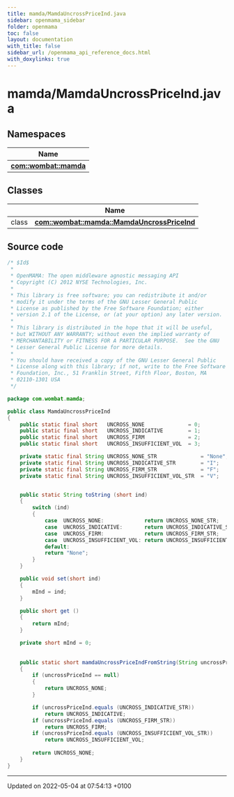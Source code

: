 ```yaml
---
title: mamda/MamdaUncrossPriceInd.java
sidebar: openmama_sidebar
folder: openmama
toc: false
layout: documentation
with_title: false
sidebar_url: /openmama_api_reference_docs.html
with_doxylinks: true
---
```


# mamda/MamdaUncrossPriceInd.java



## Namespaces

| Name           |
| -------------- |
| **[com::wombat::mamda](namespacecom_1_1wombat_1_1mamda.html)**  |

## Classes

|                | Name           |
| -------------- | -------------- |
| class | **[com::wombat::mamda::MamdaUncrossPriceInd](classcom_1_1wombat_1_1mamda_1_1MamdaUncrossPriceInd.html)**  |




## Source code

```java
/* $Id$
 *
 * OpenMAMA: The open middleware agnostic messaging API
 * Copyright (C) 2012 NYSE Technologies, Inc.
 *
 * This library is free software; you can redistribute it and/or
 * modify it under the terms of the GNU Lesser General Public
 * License as published by the Free Software Foundation; either
 * version 2.1 of the License, or (at your option) any later version.
 *
 * This library is distributed in the hope that it will be useful,
 * but WITHOUT ANY WARRANTY; without even the implied warranty of
 * MERCHANTABILITY or FITNESS FOR A PARTICULAR PURPOSE.  See the GNU
 * Lesser General Public License for more details.
 *
 * You should have received a copy of the GNU Lesser General Public
 * License along with this library; if not, write to the Free Software
 * Foundation, Inc., 51 Franklin Street, Fifth Floor, Boston, MA
 * 02110-1301 USA
 */

package com.wombat.mamda;

public class MamdaUncrossPriceInd
{
    public static final short   UNCROSS_NONE              = 0;
    public static final short   UNCROSS_INDICATIVE        = 1;
    public static final short   UNCROSS_FIRM              = 2;
    public static final short   UNCROSS_INSUFFICIENT_VOL  = 3;

    private static final String UNCROSS_NONE_STR              = "None";
    private static final String UNCROSS_INDICATIVE_STR        = "I";
    private static final String UNCROSS_FIRM_STR              = "F";
    private static final String UNCROSS_INSUFFICIENT_VOL_STR  = "V";


    public static String toString (short ind)
    {
        switch (ind)
        {
            case  UNCROSS_NONE:             return UNCROSS_NONE_STR;
            case  UNCROSS_INDICATIVE:       return UNCROSS_INDICATIVE_STR;
            case  UNCROSS_FIRM:             return UNCROSS_FIRM_STR;
            case  UNCROSS_INSUFFICIENT_VOL: return UNCROSS_INSUFFICIENT_VOL_STR;
            default:
            return "None";
        }
    }

    public void set(short ind)
    {
        mInd = ind;
    }

    public short get ()
    {
        return mInd;
    }

    private short mInd = 0;
    
    
    public static short mamdaUncrossPriceIndFromString(String uncrossPriceInd)
    {
        if (uncrossPriceInd == null)
        {
            return UNCROSS_NONE;
        }

        if (uncrossPriceInd.equals (UNCROSS_INDICATIVE_STR))
            return UNCROSS_INDICATIVE;
        if (uncrossPriceInd.equals (UNCROSS_FIRM_STR))
            return UNCROSS_FIRM;
        if (uncrossPriceInd.equals (UNCROSS_INSUFFICIENT_VOL_STR))
            return UNCROSS_INSUFFICIENT_VOL;
        
        return UNCROSS_NONE;
    }
}
```


-------------------------------

Updated on 2022-05-04 at 07:54:13 +0100
